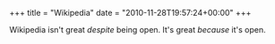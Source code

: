 +++
title = "Wikipedia"
date = "2010-11-28T19:57:24+00:00"
+++

Wikipedia isn't great <em>despite</em> being open.  It's great <em>because</em> it's open.
			
